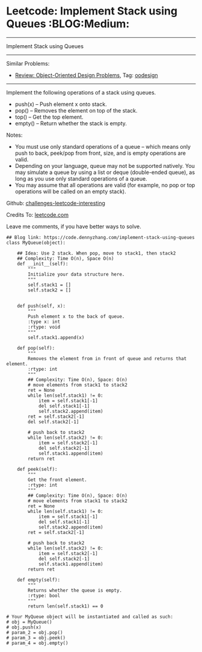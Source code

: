 # Leetcode: Implement Stack using Queues     :BLOG:Medium:


---

Implement Stack using Queues  

---

Similar Problems:  
-   [Review: Object-Oriented Design Problems](https://code.dennyzhang.com/review-oodesign), Tag: [oodesign](https://code.dennyzhang.com/tag/oodesign)

---

Implement the following operations of a stack using queues.  

-   push(x) &#x2013; Push element x onto stack.
-   pop() &#x2013; Removes the element on top of the stack.
-   top() &#x2013; Get the top element.
-   empty() &#x2013; Return whether the stack is empty.

Notes:  
-   You must use only standard operations of a queue &#x2013; which means only push to back, peek/pop from front, size, and is empty operations are valid.
-   Depending on your language, queue may not be supported natively. You may simulate a queue by using a list or deque (double-ended queue), as long as you use only standard operations of a queue.
-   You may assume that all operations are valid (for example, no pop or top operations will be called on an empty stack).

Github: [challenges-leetcode-interesting](https://github.com/DennyZhang/challenges-leetcode-interesting/tree/master/implement-stack-using-queues)  

Credits To: [leetcode.com](https://leetcode.com/problems/implement-stack-using-queues/description/)  

Leave me comments, if you have better ways to solve.  

    ## Blog link: https://code.dennyzhang.com/implement-stack-using-queues
    class MyQueue(object):
    
        ## Idea: Use 2 stack. When pop, move to stack1, then stack2
        ## Complexity: Time O(n), Space O(n)
        def __init__(self):
            """
            Initialize your data structure here.
            """
            self.stack1 = []
            self.stack2 = []
    
    
        def push(self, x):
            """
            Push element x to the back of queue.
            :type x: int
            :rtype: void
            """
            self.stack1.append(x)
    
        def pop(self):
            """
            Removes the element from in front of queue and returns that element.
            :rtype: int
            """
            ## Complexity: Time O(n), Space: O(n)
            # move elements from stack1 to stack2
            ret = None
            while len(self.stack1) != 0:
                item = self.stack1[-1]
                del self.stack1[-1]
                self.stack2.append(item)
            ret = self.stack2[-1]
            del self.stack2[-1]
    
            # push back to stack2
            while len(self.stack2) != 0:
                item = self.stack2[-1]
                del self.stack2[-1]
                self.stack1.append(item)
            return ret
    
        def peek(self):
            """
            Get the front element.
            :rtype: int
            """
            ## Complexity: Time O(n), Space: O(n)
            # move elements from stack1 to stack2
            ret = None
            while len(self.stack1) != 0:
                item = self.stack1[-1]
                del self.stack1[-1]
                self.stack2.append(item)
            ret = self.stack2[-1]
    
            # push back to stack2
            while len(self.stack2) != 0:
                item = self.stack2[-1]
                del self.stack2[-1]
                self.stack1.append(item)
            return ret
    
        def empty(self):
            """
            Returns whether the queue is empty.
            :rtype: bool
            """
            return len(self.stack1) == 0
    
    # Your MyQueue object will be instantiated and called as such:
    # obj = MyQueue()
    # obj.push(x)
    # param_2 = obj.pop()
    # param_3 = obj.peek()
    # param_4 = obj.empty()